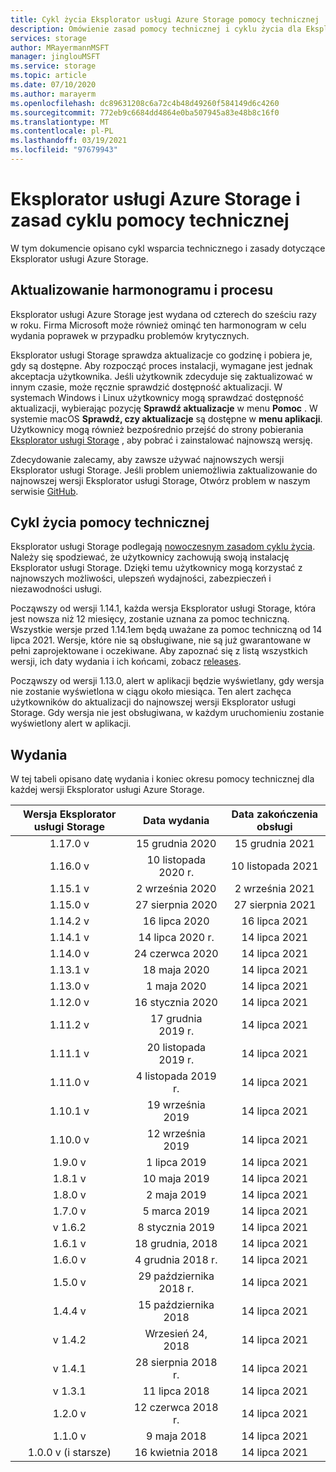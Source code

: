 ```yaml
---
title: Cykl życia Eksplorator usługi Azure Storage pomocy technicznej | Microsoft Docs
description: Omówienie zasad pomocy technicznej i cyklu życia dla Eksplorator usługi Azure Storage
services: storage
author: MRayermannMSFT
manager: jinglouMSFT
ms.service: storage
ms.topic: article
ms.date: 07/10/2020
ms.author: marayerm
ms.openlocfilehash: dc89631208c6a72c4b48d49260f584149d6c4260
ms.sourcegitcommit: 772eb9c6684dd4864e0ba507945a83e48b8c16f0
ms.translationtype: MT
ms.contentlocale: pl-PL
ms.lasthandoff: 03/19/2021
ms.locfileid: "97679943"
---
```

# <a name="azure-storage-explorer-support-lifecycle-and-policy"></a>Eksplorator usługi Azure Storage i zasad cyklu pomocy technicznej

W tym dokumencie opisano cykl wsparcia technicznego i zasady dotyczące Eksplorator usługi Azure Storage.

## <a name="update-schedule-and-process"></a>Aktualizowanie harmonogramu i procesu

Eksplorator usługi Azure Storage jest wydana od czterech do sześciu razy w roku. Firma Microsoft może również ominąć ten harmonogram w celu wydania poprawek w przypadku problemów krytycznych.

Eksplorator usługi Storage sprawdza aktualizacje co godzinę i pobiera je, gdy są dostępne. Aby rozpocząć proces instalacji, wymagane jest jednak akceptacja użytkownika. Jeśli użytkownik zdecyduje się zaktualizować w innym czasie, może ręcznie sprawdzić dostępność aktualizacji. W systemach Windows i Linux użytkownicy mogą sprawdzać dostępność aktualizacji, wybierając pozycję **Sprawdź aktualizacje** w menu **Pomoc** . W systemie macOS **Sprawdź, czy aktualizacje** są dostępne w **menu aplikacji**. Użytkownicy mogą również bezpośrednio przejść do strony pobierania [Eksplorator usługi Storage](https://azure.microsoft.com/features/storage-explorer/) , aby pobrać i zainstalować najnowszą wersję.

Zdecydowanie zalecamy, aby zawsze używać najnowszych wersji Eksplorator usługi Storage. Jeśli problem uniemożliwia zaktualizowanie do najnowszej wersji Eksplorator usługi Storage, Otwórz problem w naszym serwisie [GitHub](https://github.com/microsoft/AzureStorageExplorer).

## <a name="support-lifecycle"></a>Cykl życia pomocy technicznej

Eksplorator usługi Storage podlegają [nowoczesnym zasadom cyklu życia](https://support.microsoft.com/help/30881/modern-lifecycle-policy). Należy się spodziewać, że użytkownicy zachowują swoją instalację Eksplorator usługi Storage. Dzięki temu użytkownicy mogą korzystać z najnowszych możliwości, ulepszeń wydajności, zabezpieczeń i niezawodności usługi.

Począwszy od wersji 1.14.1, każda wersja Eksplorator usługi Storage, która jest nowsza niż 12 miesięcy, zostanie uznana za pomoc techniczną. Wszystkie wersje przed 1.14.1em będą uważane za pomoc techniczną od 14 lipca 2021. Wersje, które nie są obsługiwane, nie są już gwarantowane w pełni zaprojektowane i oczekiwane. Aby zapoznać się z listą wszystkich wersji, ich daty wydania i ich końcami, zobacz [releases](#releases).

Począwszy od wersji 1.13.0, alert w aplikacji będzie wyświetlany, gdy wersja nie zostanie wyświetlona w ciągu około miesiąca. Ten alert zachęca użytkowników do aktualizacji do najnowszej wersji Eksplorator usługi Storage. Gdy wersja nie jest obsługiwana, w każdym uruchomieniu zostanie wyświetlony alert w aplikacji.

## <a name="releases"></a>Wydania

W tej tabeli opisano datę wydania i koniec okresu pomocy technicznej dla każdej wersji Eksplorator usługi Azure Storage.

| Wersja Eksplorator usługi Storage  | Data wydania       | Data zakończenia obsługi |
|:-------------------------:|:------------------:|:-------------------:|
| 1.17.0 v                   | 15 grudnia 2020  | 15 grudnia 2021   |
| 1.16.0 v                   | 10 listopada 2020 r.  | 10 listopada 2021   |
| 1.15.1 v                   | 2 września 2020  | 2 września 2021   |
| 1.15.0 v                   | 27 sierpnia 2020    | 27 sierpnia 2021     |
| 1.14.2 v                   | 16 lipca 2020      | 16 lipca 2021       |
| 1.14.1 v                   | 14 lipca 2020 r.      | 14 lipca 2021       |
| 1.14.0 v                   | 24 czerwca 2020      | 14 lipca 2021       |
| 1.13.1 v                   | 18 maja 2020       | 14 lipca 2021       |
| 1.13.0 v                   | 1 maja 2020        | 14 lipca 2021       |
| 1.12.0 v                   | 16 stycznia 2020   | 14 lipca 2021       |
| 1.11.2 v                   | 17 grudnia 2019 r.  | 14 lipca 2021       |
| 1.11.1 v                   | 20 listopada 2019 r.  | 14 lipca 2021       |
| 1.11.0 v                   | 4 listopada 2019 r.   | 14 lipca 2021       |
| 1.10.1 v                   | 19 września 2019 | 14 lipca 2021       |
| 1.10.0 v                   | 12 września 2019 | 14 lipca 2021       |
| 1.9.0 v                    | 1 lipca 2019       | 14 lipca 2021       |
| 1.8.1 v                    | 10 maja 2019       | 14 lipca 2021       |
| 1.8.0 v                    | 2 maja 2019        | 14 lipca 2021       |
| 1.7.0 v                    | 5 marca 2019      | 14 lipca 2021       |
| v 1.6.2                    | 8 stycznia 2019    | 14 lipca 2021       |
| 1.6.1 v                    | 18 grudnia, 2018  | 14 lipca 2021       |
| 1.6.0 v                    | 4 grudnia 2018 r.   | 14 lipca 2021       |
| 1.5.0 v                    | 29 października 2018 r.   | 14 lipca 2021       |
| 1.4.4 v                    | 15 października 2018   | 14 lipca 2021       |
| v 1.4.2                    | Wrzesień 24, 2018 | 14 lipca 2021       |
| v 1.4.1                    | 28 sierpnia 2018 r.    | 14 lipca 2021       |
| v 1.3.1                    | 11 lipca 2018      | 14 lipca 2021       |
| 1.2.0 v                    | 12 czerwca 2018 r.      | 14 lipca 2021       |
| 1.1.0 v                    | 9 maja 2018        | 14 lipca 2021       |
| 1.0.0 v (i starsze)        | 16 kwietnia 2018     | 14 lipca 2021       |
